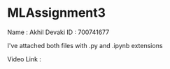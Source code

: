 # MLAssignment3

Name : Akhil Devaki ID : 700741677

I've attached both files with .py and .ipynb extensions

Video Link :
